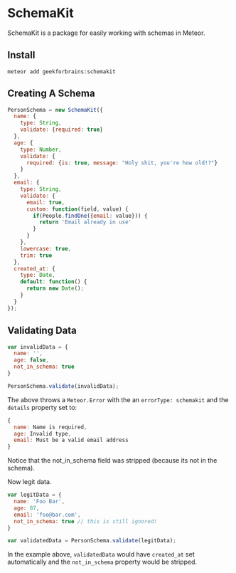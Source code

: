 SchemaKit
=========

SchemaKit is a package for easily working with schemas in Meteor.


Install
-------

```
meteor add geekforbrains:schemakit
```

Creating A Schema
-----------------

```javascript
PersonSchema = new SchemaKit({
  name: {
    type: String,
    validate: {required: true}
  },
  age: {
    type: Number,
    validate: {
      required: {is: true, message: "Holy shit, you're how old!?"}
    }
  },
  email: {
    type: String,
    validate: {
      email: true,
      custom: function(field, value) {
        if(People.findOne({email: value})) {
          return 'Email already in use'
        }
      }
    },
    lowercase: true,
    trim: true
  },
  created_at: {
    type: Date,
    default: function() {
      return new Date();
    }
  }
});
```

Validating Data
---------------

```javascript
var invalidData = {
  name: '',
  age: false,
  not_in_schema: true
}

PersonSchema.validate(invalidData);
```

The above throws a `Meteor.Error` with the an `errorType: schemakit` and the
`details` property set to:

```javascript
{
  name: Name is required,
  age: Invalid type,
  email: Must be a valid email address
}
```

Notice that the not_in_schema field was stripped (because its not in the schema).

Now legit data.

```javascript
var legitData = {
  name: 'Foo Bar',
  age: 87,
  email: 'foo@bar.com',
  not_in_schema: true // this is still ignored!
}

var validatedData = PersonSchema.validate(legitData);
```

In the example above, `validatedData` would have `created_at` set automatically
and the `not_in_schema` property would be stripped.

